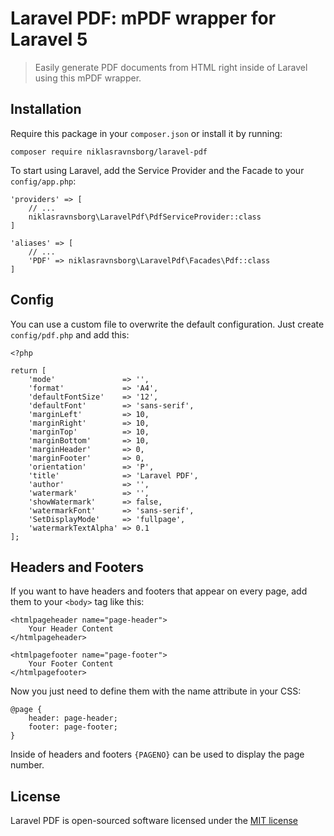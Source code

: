 # Laravel PDF: mPDF wrapper for Laravel 5

> Easily generate PDF documents from HTML right inside of Laravel using this mPDF wrapper.


## Installation

Require this package in your `composer.json` or install it by running:

```
composer require niklasravnsborg/laravel-pdf
```

To start using Laravel, add the Service Provider and the Facade to your `config/app.php`:

```
'providers' => [
	// ...
	niklasravnsborg\LaravelPdf\PdfServiceProvider::class
]
```

```
'aliases' => [
	// ...
	'PDF' => niklasravnsborg\LaravelPdf\Facades\Pdf::class
]
```


## Config

You can use a custom file to overwrite the default configuration. Just create `config/pdf.php` and add this:

```
<?php

return [
	'mode'               => '',
	'format'             => 'A4',
	'defaultFontSize'    => '12',
	'defaultFont'        => 'sans-serif',
	'marginLeft'         => 10,
	'marginRight'        => 10,
	'marginTop'          => 10,
	'marginBottom'       => 10,
	'marginHeader'       => 0,
	'marginFooter'       => 0,
	'orientation'        => 'P',
	'title'              => 'Laravel PDF',
	'author'             => '',
	'watermark'          => '',
	'showWatermark'      => false,
	'watermarkFont'      => 'sans-serif',
	'SetDisplayMode'     => 'fullpage',
	'watermarkTextAlpha' => 0.1
];
```

## Headers and Footers

If you want to have headers and footers that appear on every page, add them to your `<body>` tag like this:

```
<htmlpageheader name="page-header">
	Your Header Content
</htmlpageheader>

<htmlpagefooter name="page-footer">
	Your Footer Content
</htmlpagefooter>
```

Now you just need to define them with the name attribute in your CSS:

```
@page {
	header: page-header;
	footer: page-footer;
}
```

Inside of headers and footers `{PAGENO}` can be used to display the page number.

## License

Laravel PDF is open-sourced software licensed under the [MIT license](http://opensource.org/licenses/MIT)
